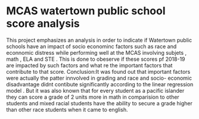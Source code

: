 # MCAS watertown public school score  analysis 
 This project emphasizes an analysis in order to indicate if Watertown public schools have an impact of socio econominc factors such as race and econnomic distress while performing well at the MCAS involving subjets , math , ELA and STE . This is done to obeserve if these scores pf 2018-19 are impacted by such factors and what re the important factors that contribute to that score.  Conclusion:It was found out that important factors were actually the patter innvolved in grading and race and socio- economic disadvantage didnt contibute significantly according to the linear regression model . But it was also known that for every student as a pacific islander they can score a grade of 2 units more in math in comparision to other students and mixed racial students have the ability to secure a grade higher than other race students when it came to english.
